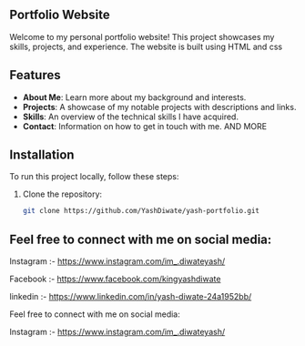 ## Portfolio Website

Welcome to my personal portfolio website! This project showcases my skills, projects, and experience. The website is built using HTML and css

## Features

- **About Me**: Learn more about my background and interests.
- **Projects**: A showcase of my notable projects with descriptions and links.
- **Skills**: An overview of the technical skills I have acquired.
- **Contact**: Information on how to get in touch with me. AND MORE

## Installation

To run this project locally, follow these steps:

1. Clone the repository:
   ```bash
   git clone https://github.com/YashDiwate/yash-portfolio.git

## Feel free to connect with me on social media:
Instagram :- https://www.instagram.com/im_.diwateyash/

Facebook :- https://www.facebook.com/kingyashdiwate

linkedin :- https://www.linkedin.com/in/yash-diwate-24a1952bb/

Feel free to connect with me on social media:

Instagram :- https://www.instagram.com/im_.diwateyash/
